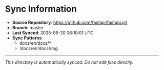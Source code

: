 # Sync Information

- **Source Repository**: https://github.com/fastapi/fastapi.git
- **Branch**: master
- **Last Synced**: 2025-09-30 06:10:01 UTC
- **Sync Patterns**:
  - docs/en/docs/*
  - !docs/en/docs/img

---
*This directory is automatically synced. Do not edit files directly.*
